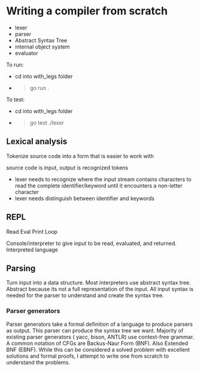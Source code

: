# Writing a compiler from scratch

- lexer
- parser
- Abstract Syntax Tree
- internal object system
- evaluator

To run:
- cd into with_legs folder
- > go run .

To test:
- cd into with_legs folder
- > go test ./lexer


## Lexical analysis

Tokenize source code into a form that is easier to work with

source code is input, output is recognized tokens
- lexer needs to recognize where the input stream contains characters to read the complete identifier/keyword until it encounters a non-letter character
- lexer needs distinguish between identifier and keywords 

## REPL
Read Eval Print Loop

Console/interpreter to give input to be read, evaluated, and returned. Interpreted language

## Parsing

Turn input into a data structure. Most interpreters use abstract syntax tree. Abstract because its not a full representation of the input. All input syntax is needed for the parser to understand and create the syntax tree. 

### Parser generators
Parser generators take a formal definition of a language to produce parsers as output. This parser can produce the syntax tree we want. Majority of existing parser generators ( yacc, bison, ANTLR)  use context-free grammar. A common notation of CFGs are Backus-Naur Form (BNF). Also Extended BNF (EBNF). While this can be considered a solved problem with excellent solutions and formal proofs, I attempt to write one from scratch to understand the problems. 

